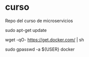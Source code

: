 # curso
Repo del curso de microservicios

sudo apt-get update

wget -qO- https://get.docker.com/ | sh

sudo gpasswd -a ${USER} docker
